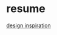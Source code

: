 # resume
[design inspiration](https://novoresume.com/career-blog/resume-formats#reverse-chronological-resume-format)
